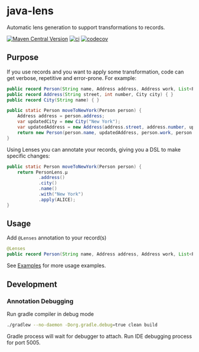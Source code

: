 # java-lens

Automatic lens generation to support transformations to records.

[![Maven Central Version](https://img.shields.io/maven-central/v/nl.bvkatwijk/java-lens?versionPrefix=0)](https://mvnrepository.com/artifact/nl.bvkatwijk/java-lens)
[![ci](https://github.com/bvkatwijk/java-lens/actions/workflows/gradle.yml/badge.svg)](https://github.com/bvkatwijk/java-lens/actions/workflows/gradle.yml)
[![codecov](https://codecov.io/github/bvkatwijk/java-lens/graph/badge.svg?token=9aIaRmZ2ON)](https://codecov.io/github/bvkatwijk/java-lens)

## Purpose
If you use records and you want to apply some transformation, code can get verbose, repetitive and error-prone. For example:
```java
public record Person(String name, Address address, Address work, List<Person> friends) { }
public record Address(String street, int number, City city) { }
public record City(String name) { }

public static Person moveToNewYork(Person person) {
    Address address = person.address;
    var updatedCity = new City("New York");
    var updatedAddress = new Address(address.street, address.number, updatedCity);
    return new Person(person.name, updatedAddress, person.work, person.friends);
}
```
Using Lenses you can annotate your records, giving you a DSL to make specific changes:

```java
public static Person moveToNewYork(Person person) {
    return PersonLens.µ
            .address()
            .city()
            .name()
            .with("New York")
            .apply(ALICE);
}
```

## Usage
Add `@Lenses` annotation to your record(s)
```java
@Lenses
public record Person(String name, Address address, Address work, List<Person> friends) { }
```
See [Examples](./example) for more usage examples.

## Development

### Annotation Debugging
Run gradle compiler in debug mode
```bash
./gradlew --no-daemon -Dorg.gradle.debug=true clean build
```
Gradle process will wait for debugger to attach.
Run IDE debugging process for port 5005. 
